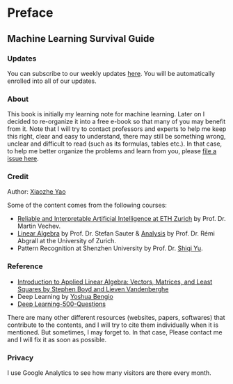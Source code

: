 # Preface

## Machine Learning Survival Guide

### Updates

You can subscribe to our weekly updates [here](https://tinyletter.com/autoai). You will be automatically enrolled into all of our updates.

### About

This book is initially my learning note for machine learning. Later on I decided to re-organize it into a free e-book so that many of you may benefit from it. Note that I will try to contact professors and experts to help me keep this right, clear and easy to understand, there may still be something wrong, unclear and difficult to read \(such as its formulas, tables etc.\). In that case, to help me better organize the problems and learn from you, please [file a issue here](https://github.com/xzyaoi/ml).

### Credit

Author: [Xiaozhe Yao](https://xzyaoi.github.io/)

Some of the content comes from the following courses:

* [Reliable and Interpretable Artificial Intelligence at ETH Zurich](https://www.sri.inf.ethz.ch/teaching/riai2019) by Prof. Dr. Martin Vechev. 
* [Linear Algebra](https://www.math.uzh.ch/index.php?id=ve_vo_det&key2=3672&keySemId=39&L=1) by Prof. Dr. Stefan Sauter  & [Analysis](https://www.math.uzh.ch/index.php?id=ve_vo_det&key2=3680&keySemId=39&L=1) by Prof. Dr. Rémi Abgrall at the University of Zurich.
* Pattern Recognition at Shenzhen University by Prof. Dr. [Shiqi Yu](https://yushiqi.cn).

### Reference

* [Introduction to Applied Linear Algebra: Vectors, Matrices, and Least Squares by Stephen Boyd and Lieven Vandenberghe](http://vmls-book.stanford.edu/vmls.pdf)
* Deep Learning by [Yoshua Bengio](https://mila.quebec/en/yoshua-bengio/)
* [Deep Learning-500-Questions](https://github.com/scutan90/DeepLearning-500-questions)

There are many other different resources \(websites, papers, softwares\) that contribute to the contents, and I will try to cite them individually when it is mentioned. But sometimes, I may forget to. In that case, Please contact me and I will fix it as soon as possible.

### Privacy

I use Google Analytics to see how many visitors are there every month.

